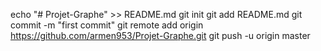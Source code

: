 echo "# Projet-Graphe" >> README.md
git init
git add README.md
git commit -m "first commit"
git remote add origin https://github.com/armen953/Projet-Graphe.git
git push -u origin master
